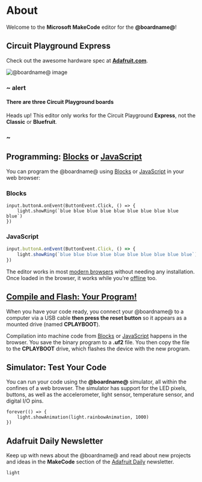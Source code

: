 # About

Welcome to the **Microsoft MakeCode** editor for the **@boardname@**!

## Circuit Playground Express

Check out the awesome hardware spec at **[Adafruit.com](https://www.adafruit.com/product/3333)**.

![@boardname@ image](/static/cp/cpx-about.jpg)

### ~ alert

#### There are three Circuit Playground boards

Heads up! This editor only works for the Circuit Playground **Express**, not the **Classic** or **Bluefruit**.

### ~

## Programming: [Blocks](/blocks) or [JavaScript](/javascript)

You can program the @boardname@ using [Blocks](/blocks) or [JavaScript](/javascript) in your web browser:

### Blocks

```block
input.buttonA.onEvent(ButtonEvent.Click, () => {
    light.showRing(`blue blue blue blue blue blue blue blue blue blue`)
})
```

### JavaScript

```typescript
input.buttonA.onEvent(ButtonEvent.Click, () => {
    light.showRing(`blue blue blue blue blue blue blue blue blue blue`)
})
```

The editor works in most [modern browsers](/browsers) without needing any installation. Once loaded in
the browser, it works while you're [offline](/offline) too.

## [Compile and Flash: Your Program!](/device/usb)

When you have your code ready, you connect your @boardname@ to a computer via a USB cable 
**then press the reset button** so it appears as a mounted drive (named **CPLAYBOOT**). 

Compilation into machine code from [Blocks](/blocks) or [JavaScript](/javascript) happens in the browser. You save the binary 
program to a **.uf2** file. You then copy the file to the **CPLAYBOOT** drive, which flashes the device with the new program.

## Simulator: Test Your Code

You can run your code using the **@boardname@** simulator, all within the confines of a web browser. 
The simulator has support for the LED pixels, buttons, as well as the accelerometer, light sensor,
temperature sensor, and digital I/O pins.

```sim
forever(() => {
    light.showAnimation(light.rainbowAnimation, 1000)
})
```

## Adafruit Daily Newsletter

Keep up with news about the @boardname@ and read about new projects and ideas in the **MakeCode** section of the [Adafruit Daily](http://makecode.adafruitdaily.com) newsletter.

```package
light
```
